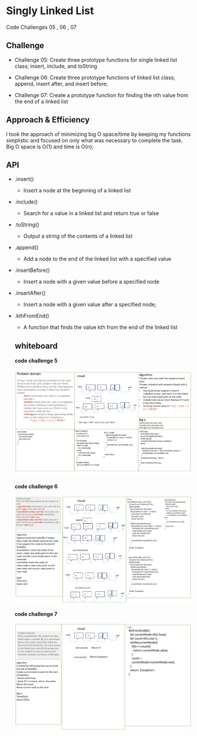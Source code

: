 # Singly Linked List

Code Challenges 05 , 06 , 07

## Challenge

- Challenge 05: Create three prototype functions for single linked list class; insert, include, and toString

- Challenge 06: Create three prototype functions of linked list class; append, insert after, and insert before;

* Challenge 07: Create a prototype function for finding the nth value from the end of a linked list

## Approach & Efficiency

I took the approach of minimizing big O space/time by keeping my functions simplistic and focused on only what was necessary to complete the task.
Big O space is O(1) and time is O(n);

## API

- .insert()
  - Insert a node at the beginning of a linked list
- .include()
  - Search for a value in a linked list and return true or false
- .toString()
  - Output a string of the contents of a linked list
- .append()
  - Add a node to the end of the linked list with a specified value
- .insertBefore()
  - Insert a node with a given value before a specified node
- .insertAfter()
  - Insert a node with a given value after a specified node;
- .kthFromEnd()
  - A function that finds the value kth from the end of the linked list


  ## whiteboard

  #### code challenge 5

  ![](../linkedlist1.png)
  #### code challenge 6

  ![](../challenge6.png)

  #### code challenge 7

  ![](../challenge7.png)

